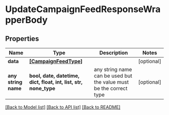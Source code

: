 # UpdateCampaignFeedResponseWrapperBody


## Properties
Name | Type | Description | Notes
------------ | ------------- | ------------- | -------------
**data** | [**[CampaignFeedType]**](CampaignFeedType.md) |  | [optional] 
**any string name** | **bool, date, datetime, dict, float, int, list, str, none_type** | any string name can be used but the value must be the correct type | [optional]

[[Back to Model list]](../README.md#documentation-for-models) [[Back to API list]](../README.md#documentation-for-api-endpoints) [[Back to README]](../README.md)


